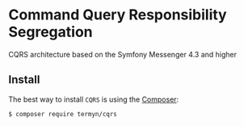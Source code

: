 # Command Query Responsibility Segregation

CQRS architecture based on the Symfony Messenger 4.3 and higher

Install
------------

The best way to install `CQRS` is using the [Composer](http://getcomposer.org/):

```sh
$ composer require termyn/cqrs
```